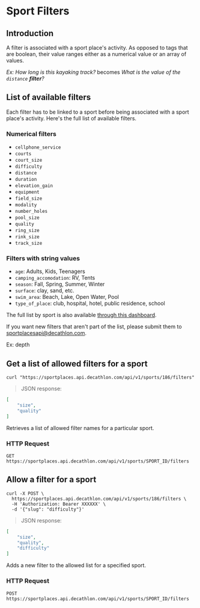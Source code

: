 # Sport Filters

## Introduction

A filter is associated with a sport place's activity. As opposed to tags that are boolean, their value ranges either as a numerical value or an array of values. 

_Ex: How long is this kayaking track?_ becomes _What is the value of the `distance` **filter**?_

## List of available filters

Each filter has to be linked to a sport before being associated with a sport place's activity. Here's the full list of available filters.

### Numerical filters 

* `cellphone_service`
* `courts`
* `court_size`
* `difficulty`
* `distance`
* `duration`
* `elevation_gain`
* `equipment`
* `field_size`
* `modality`
* `number_holes`
* `pool_size`
* `quality`
* `ring_size`
* `rink_size`
* `track_size`

### Filters with string values

* `age`: Adults, Kids, Teenagers
* `camping_accomodation`: RV, Tents
* `season`: Fall, Spring, Summer, Winter
* `surface`: clay, sand, etc.
* `swim_area`: Beach, Lake, Open Water, Pool
* `type_of_place`: club, hospital, hotel, public residence, school

The full list by sport is also available <a href="https://app.periscopedata.com/shared/92a812b0-d876-4dde-8d4a-b4b5b0a1f157?" target="_blank">through this dashboard</a>.

<aside class="notice">
If you want new filters that aren't part of the list, please submit them to
<a href="mailto:sportplacesapi@decathlon.com">sportplacesapi@decathlon.com</a>.

Ex: depth 
</aside>

## Get a list of allowed filters for a sport

```shell
curl "https://sportplaces.api.decathlon.com/api/v1/sports/186/filters"
```

> JSON response:

```json
[
    "size",
    "quality"
]
```

Retrieves a list of allowed filter names for a particular sport. 

### HTTP Request

`GET https://sportplaces.api.decathlon.com/api/v1/sports/SPORT_ID/filters`

## Allow a filter for a sport

```shell
curl -X POST \
  https://sportplaces.api.decathlon.com/api/v1/sports/186/filters \
  -H 'Authorization: Bearer XXXXXX' \
  -d '{"slug": "difficulty"}'
```

> JSON response:

```json
[
    "size",
    "quality",
    "difficulty"
]
```

Adds a new filter to the allowed list for a specified sport.

### HTTP Request

`POST https://sportplaces.api.decathlon.com/api/v1/sports/SPORT_ID/filters`
